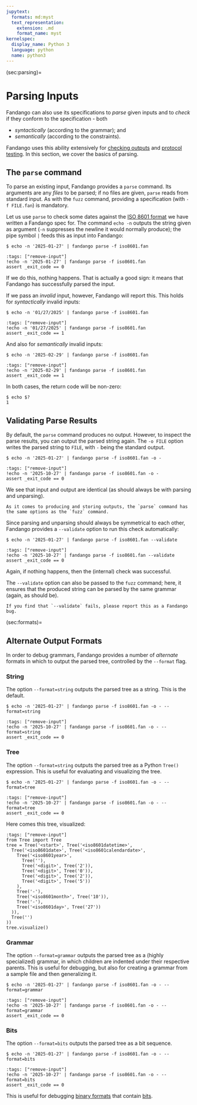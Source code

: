 ```yaml
---
jupytext:
  formats: md:myst
  text_representation:
    extension: .md
    format_name: myst
kernelspec:
  display_name: Python 3
  language: python
  name: python3
---
```


(sec:parsing)=
# Parsing Inputs

Fandango can also use its specifications to _parse_ given inputs and to _check_ if they conform to the specification - both

* _syntactically_ (according to the grammar); and
* _semantically_ (according to the constraints).

Fandango uses this ability extensively for [checking outputs](sec:outputs) and [protocol testing](sec:protocols).
In this section, we cover the basics of parsing.


## The `parse` command

To parse an existing input, Fandango provides a `parse` command.
Its arguments are any _files_ to be parsed; if no files are given, `parse` reads from standard input.
As with the `fuzz` command, providing a specification (with `-f FILE.fan`) is mandatory.

Let us use `parse` to check some dates against the [ISO 8601 format](sec:iso8601) we have written a Fandango spec for.
The command `echo -n` outputs the string given as argument (`-n` suppresses the newline it would normally produce); the pipe symbol `|` feeds this as input into Fandango:

```shell
$ echo -n '2025-01-27' | fandango parse -f iso8601.fan
```

```{code-cell}
:tags: ["remove-input"]
!echo -n '2025-01-27' | fandango parse -f iso8601.fan
assert _exit_code == 0
```

If we do this, nothing happens.
That is actually a good sign: it means that Fandango has successfully parsed the input.


If we pass an _invalid_ input, however, Fandango will report this.
This holds for _syntactically_ invalid inputs:

```shell
$ echo -n '01/27/2025' | fandango parse -f iso8601.fan
```

```{code-cell}
:tags: ["remove-input"]
!echo -n '01/27/2025' | fandango parse -f iso8601.fan
assert _exit_code == 1
```

And also for _semantically_ invalid inputs:

```shell
$ echo -n '2025-02-29' | fandango parse -f iso8601.fan
```

```{code-cell}
:tags: ["remove-input"]
!echo -n '2025-02-29' | fandango parse -f iso8601.fan
assert _exit_code == 1
```

In both cases, the return code will be non-zero:

```shell
$ echo $?
1
```


## Validating Parse Results

By default, the `parse` command produces no output.
However, to inspect the parse results, you can output the parsed string again.
The `-o FILE` option writes the parsed string to `FILE`, with `-` being the standard output.

```shell
$ echo -n '2025-01-27' | fandango parse -f iso8601.fan -o -
```

```{code-cell}
:tags: ["remove-input"]
!echo -n '2025-10-27' | fandango parse -f iso8601.fan -o -
assert _exit_code == 0
```

We see that input and output are identical (as should always be with parsing and unparsing).

```{tip}
As it comes to producing and storing outputs, the `parse` command has the same options as the `fuzz` command.
```

Since parsing and unparsing should always be symmetrical to each other, Fandango provides a `--validate` option to run this check automatically:

```shell
$ echo -n '2025-01-27' | fandango parse -f iso8601.fan --validate
```

```{code-cell}
:tags: ["remove-input"]
!echo -n '2025-10-27' | fandango parse -f iso8601.fan --validate
assert _exit_code == 0
```

Again, if nothing happens, then the (internal) check was successful.

The `--validate` option can also be passed to the `fuzz` command; here, it ensures that the produced string can be parsed by the same grammar (again, as should be).

```{important}
If you find that `--validate` fails, please report this as a Fandango bug.
```

(sec:formats)=
## Alternate Output Formats

In order to debug grammars, Fandango provides a number of _alternate_ formats in which to output the parsed tree, controlled by the `--format` flag.

### String

The option `--format=string` outputs the parsed tree as a string. This is the default.

```shell
$ echo -n '2025-01-27' | fandango parse -f iso8601.fan -o - --format=string
```

```{code-cell}
:tags: ["remove-input"]
!echo -n '2025-10-27' | fandango parse -f iso8601.fan -o - --format=string
assert _exit_code == 0
```


### Tree

The option `--format=string` outputs the parsed tree as a Python `Tree()` expression. This is useful for evaluating and visualizing the tree.

```shell
$ echo -n '2025-01-27' | fandango parse -f iso8601.fan -o - --format=tree
```

```{code-cell}
:tags: ["remove-input"]
!echo -n '2025-10-27' | fandango parse -f iso8601.fan -o - --format=tree
assert _exit_code == 0
```

Here comes this tree, visualized:
```{code-cell}
:tags: ["remove-input"]
from Tree import Tree
tree = Tree('<start>', Tree('<iso8601datetime>',
  Tree('<iso8601date>', Tree('<iso8601calendardate>',
    Tree('<iso8601year>',
      Tree(''),
      Tree('<digit>', Tree('2')),
      Tree('<digit>', Tree('0')),
      Tree('<digit>', Tree('2')),
      Tree('<digit>', Tree('5'))
    ),
    Tree('-'),
    Tree('<iso8601month>', Tree('10')),
    Tree('-'),
    Tree('<iso8601day>', Tree('27'))
  )),
  Tree('')
))
tree.visualize()
```


### Grammar

The option `--format=grammar` outputs the parsed tree as a (highly specialized) grammar, in which
children are indented under their respective parents.
This is useful for debugging, but also for creating a grammar from a sample file and then generalizing it.

```shell
$ echo -n '2025-01-27' | fandango parse -f iso8601.fan -o - --format=grammar
```

```{code-cell}
:tags: ["remove-input"]
!echo -n '2025-10-27' | fandango parse -f iso8601.fan -o - --format=grammar
assert _exit_code == 0
```

### Bits

The option `--format=bits` outputs the parsed tree as a bit sequence.

```shell
$ echo -n '2025-01-27' | fandango parse -f iso8601.fan -o - --format=bits
```

```{code-cell}
:tags: ["remove-input"]
!echo -n '2025-10-27' | fandango parse -f iso8601.fan -o - --format=bits
assert _exit_code == 0
```

This is useful for debugging [binary formats](sec:binary) that contain [bits](sec:bits).